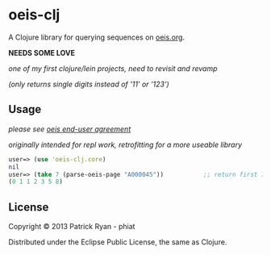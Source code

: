 # oeis-clj

A Clojure library for querying sequences on [oeis.org](http://oeis.org/).

**NEEDS SOME LOVE** 

*one of my first clojure/lein projects, need to revisit and revamp*

*(only returns single digits instead of '11' or '123')*

## Usage

*please see [oeis end-user agreement](http://oeis.org/wiki/The_OEIS_End-User_License_Agreement)*

*originally intended for repl work, retrofitting for a more useable library*

```clojure
user=> (use 'oeis-clj.core)
nil
user=> (take 7 (parse-oeis-page "A000045"))           ;; return first 7 numbers in fibonacci
(0 1 1 2 3 5 8)
```

## License

Copyright © 2013 Patrick Ryan - phiat

Distributed under the Eclipse Public License, the same as Clojure.
